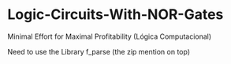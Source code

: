 # Logic-Circuits-With-NOR-Gates
Minimal Effort for Maximal Profitability (Lógica Computacional)

Need to use the Library f_parse (the zip mention on top)
